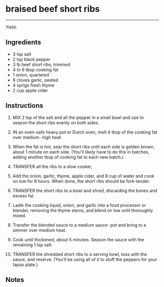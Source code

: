# braised beef short ribs
---
Yield: 

## Ingredients
- 3 tsp salt
- 2 tsp black pepper
- 3 lb beef short ribs, trimmed
- 4 to 6 tbsp cooking fat
- 1 onion, quartered
- 6 cloves garlic, peeled
- 4 sprigs fresh thyme
- 2 cup apple cider

## Instructions
1. MIX 2 tsp of the salt and all the pepper
in a small bowl and use to season the short ribs
evenly on both sides.
2. IN an oven-safe heavy pot or Dutch oven, melt
4 tbsp of the cooking fat over medium-
high heat. 
3. When the fat is hot, sear the short
ribs until each side is golden brown, about 1
minute on each side. (You'll likely have to do
this in batches, adding another tbsp of
cooking fat to each new batch.)
4. TRANSFER all the ribs to a slow cooker, 
5. Add the
onion, garlic, thyme, apple cider, and 8 cup of
water and cook on low for 8 hours. When done,
the short ribs should be fork-tender.
6. TRANSFER the short ribs to a bowl and shred,
discarding the bones and excess fat.
7.  Ladle the
cooking liquid, onion, and garlic into a food
processor or blender, removing the thyme
stems, and blend on low until thoroughly mixed.

8. Transfer the blended sauce to a medium sauce-
pot and bring to a simmer over medium heat.

9. Cook until thickened, about 5 minutes. Season
the sauce with the remaining 1 tsp salt.
10. TRANSFER the shredded short ribs to a serving
bowl, toss with the sauce, and reserve. (You'll be
using all of it to stuff the peppers for your tapas
plate.)

## Notes










